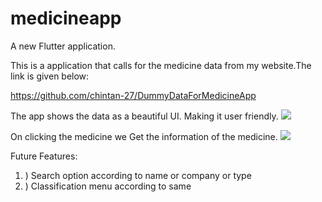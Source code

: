 # medicineapp

A new Flutter application.

This is a application that calls for the medicine data from my website.The link is given below:

https://github.com/chintan-27/DummyDataForMedicineApp

The app shows the data as a beautiful UI. Making it user friendly.
![](https://github.com/chintan-27/Medicine_App/blob/master/b.gif)

On clicking the medicine we Get the information of the medicine.
![](https://github.com/chintan-27/Medicine_App/blob/master/a.gif)

Future Features:
1. )  Search option according to name or company or type 
2. ) Classification menu according to same
